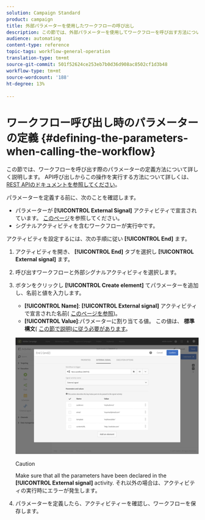 ```yaml
---
solution: Campaign Standard
product: campaign
title: 外部パラメーターを使用したワークフローの呼び出し
description: この節では、外部パラメーターを使用してワークフローを呼び出す方法について詳しく説明します。
audience: automating
content-type: reference
topic-tags: workflow-general-operation
translation-type: tm+mt
source-git-commit: 501f52624ce253eb7b0d36d908ac8502cf1d3b48
workflow-type: tm+mt
source-wordcount: '188'
ht-degree: 13%

---
```



# ワークフロー呼び出し時のパラメーターの定義 {#defining-the-parameters-when-calling-the-workflow}

この節では、ワークフローを呼び出す際のパラメーターの定義方法について詳しく説明します。 API呼び出しからこの操作を実行する方法について詳しくは、 [REST APIのドキュメントを参照してください](../../api/using/triggering-a-signal-activity.md)。

パラメーターを定義する前に、次のことを確認します。

* パラメーターが **[!UICONTROL External Signal]** アクティビティで宣言されています。 [このページ](../../automating/using/declaring-parameters-external-signal.md)を参照してください。
* シグナルアクティビティを含むワークフローが実行中です。

アクティビティを設定するには、次の手順に従い **[!UICONTROL End]** ます。

1. アクティビティを開き、 **[!UICONTROL End]** タブを選択し **[!UICONTROL External signal]** ます。
1. 呼び出すワークフローと外部シグナルアクティビティを選択します。
1. ボタンをクリックし **[!UICONTROL Create element]** てパラメーターを追加し、名前と値を入力します。

   * **[!UICONTROL Name]**: **[!UICONTROL External signal]** アクティビティで宣言された名前( [このページを参照](../../automating/using/declaring-parameters-external-signal.md))。
   * **[!UICONTROL Value]**:パラメーターに割り当てる値。 この値は、 **標準構文**( [この節で説明)に従う必要があります](../../automating/using/advanced-expression-editing.md#standard-syntax)。

   ![](assets/extsignal_definingparameters_2.png)

   >[!CAUTION]
   >
   >Make sure that all the parameters have been declared in the **[!UICONTROL External signal]** activity. それ以外の場合は、アクティビティの実行時にエラーが発生します。

1. パラメーターを定義したら、アクティビティーを確認し、ワークフローを保存します。
